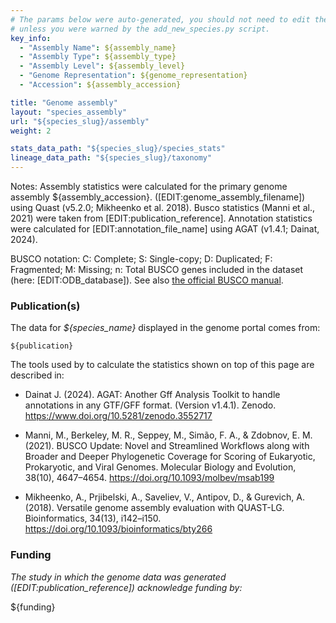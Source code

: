 ```yaml
---
# The params below were auto-generated, you should not need to edit them...
# unless you were warned by the add_new_species.py script.
key_info:
  - "Assembly Name": ${assembly_name}
  - "Assembly Type": ${assembly_type}
  - "Assembly Level": ${assembly_level}
  - "Genome Representation": ${genome_representation}
  - "Accession": ${assembly_accession}

title: "Genome assembly"
layout: "species_assembly"
url: "${species_slug}/assembly"
weight: 2

stats_data_path: "${species_slug}/species_stats"
lineage_data_path: "${species_slug}/taxonomy"
---
```


Notes: Assembly statistics were calculated for the primary genome assembly ${assembly_accession}. ([EDIT:genome_assembly_filename]) using Quast (v5.2.0; Mikheenko et al. 2018). Busco statistics (Manni et al., 2021) were taken from [EDIT:publication_reference]. Annotation statistics were calculated for [EDIT:annotation_file_name] using AGAT (v1.4.1; Dainat, 2024).

BUSCO notation: C: Complete; S: Single-copy; D: Duplicated; F: Fragmented; M: Missing; n: Total BUSCO genes included in the dataset (here: [EDIT:ODB_database]). See also [the official BUSCO manual](https://busco.ezlab.org/busco_userguide.html#interpreting-the-results).

### Publication(s)

The data for *${species_name}* displayed in the genome portal comes from:

```{style=citation}
${publication}
```

The tools used by to calculate the statistics shown on top of this page are described in:

- Dainat J. (2024). AGAT: Another Gff Analysis Toolkit to handle annotations in any GTF/GFF format.
(Version v1.4.1). Zenodo. <https://www.doi.org/10.5281/zenodo.3552717>

- Manni, M., Berkeley, M. R., Seppey, M., Simão, F. A., & Zdobnov, E. M. (2021). BUSCO Update: Novel and Streamlined Workflows along with Broader and Deeper Phylogenetic Coverage for Scoring of Eukaryotic, Prokaryotic, and Viral Genomes. Molecular Biology and Evolution, 38(10), 4647–4654. <https://doi.org/10.1093/molbev/msab199>

- Mikheenko, A., Prjibelski, A., Saveliev, V., Antipov, D., & Gurevich, A. (2018). Versatile genome assembly evaluation with QUAST-LG. Bioinformatics, 34(13), i142–i150. <https://doi.org/10.1093/bioinformatics/bty266>

### Funding

*The study in which the genome data was generated ([EDIT:publication_reference]) acknowledge funding by:*

${funding}
